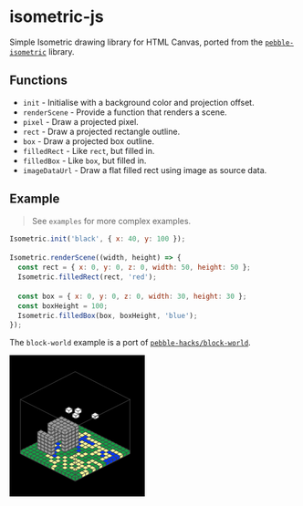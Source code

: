 # isometric-js

Simple Isometric drawing library for HTML Canvas, ported from the
[`pebble-isometric`](https://github.com/C-D-Lewis/pebble-isometric) library.


## Functions

* `init` - Initialise with a background color and projection offset.
* `renderScene` - Provide a function that renders a scene.
* `pixel` - Draw a projected pixel.
* `rect` - Draw a projected rectangle outline.
* `box` - Draw a projected box outline.
* `filledRect` - Like `rect`, but filled in.
* `filledBox` - Like `box`, but filled in.
* `imageDataUrl` - Draw a flat filled rect using image as source data.

## Example

> See `examples` for more complex examples.

```js
Isometric.init('black', { x: 40, y: 100 });

Isometric.renderScene((width, height) => {
  const rect = { x: 0, y: 0, z: 0, width: 50, height: 50 };
  Isometric.filledRect(rect, 'red');

  const box = { x: 0, y: 0, z: 0, width: 30, height: 30 };
  const boxHeight = 100;
  Isometric.filledBox(box, boxHeight, 'blue');
});
```

The `block-world` example is a port of
[`pebble-hacks/block-world`](https://github.com/pebble-hacks/block-world).

![screenshot](block-world.png)
